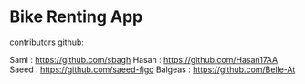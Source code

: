 # Bike Renting App

contributors github:

Sami : https://github.com/sbagh
Hasan : https://github.com/Hasan17AA
Saeed : https://github.com/saeed-figo
Balgeas : https://github.com/Belle-At
